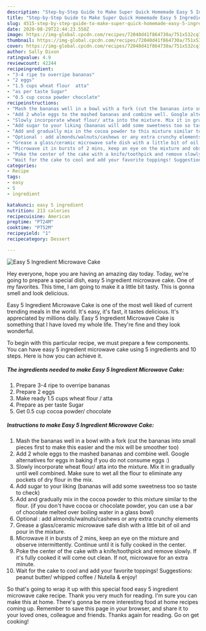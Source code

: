 ```yaml
---
description: "Step-by-Step Guide to Make Super Quick Homemade Easy 5 Ingredient Microwave Cake"
title: "Step-by-Step Guide to Make Super Quick Homemade Easy 5 Ingredient Microwave Cake"
slug: 4515-step-by-step-guide-to-make-super-quick-homemade-easy-5-ingredient-microwave-cake
date: 2020-08-29T22:44:23.558Z
image: https://img-global.cpcdn.com/recipes/72040d41f864730a/751x532cq70/easy-5-ingredient-microwave-cake-recipe-main-photo.jpg
thumbnail: https://img-global.cpcdn.com/recipes/72040d41f864730a/751x532cq70/easy-5-ingredient-microwave-cake-recipe-main-photo.jpg
cover: https://img-global.cpcdn.com/recipes/72040d41f864730a/751x532cq70/easy-5-ingredient-microwave-cake-recipe-main-photo.jpg
author: Sally Dixon
ratingvalue: 4.9
reviewcount: 42244
recipeingredient:
- "3-4 ripe to overripe bananas"
- "2 eggs"
- "1.5 cups wheat flour  atta"
- "as per taste Sugar"
- "0.5 cup cocoa powder chocolate"
recipeinstructions:
- "Mash the bananas well in a bowl with a fork (cut the bananas into small pieces first to make this easier and the mix will be smoother too)"
- "Add 2 whole eggs to the mashed bananas and combine well. Google alternatives for eggs in baking if you do not consume eggs :)"
- "Slowly incorporate wheat flour/ atta into the mixture. Mix it in gradually until well combined. Make sure to wet all the flour to eliminate any pockets of dry flour in the mix."
- "Add sugar to your liking (bananas will add some sweetness too so taste to check)"
- "Add and gradually mix in the cocoa powder to this mixture similar to the flour. (if you don&#39;t have cocoa or chocolate powder, you can use a bar of chocolate melted over boiling water in a glass bowl)"
- "Optional : add almonds/walnuts/cashews or any extra crunchy elements"
- "Grease a glass/ceramic microwave safe dish with a little bit of oil and pour in the mixture."
- "Microwave it in bursts of 2 mins, keep an eye on the mixture and observe intermittently. Continue until it is fully cooked in the center."
- "Poke the center of the cake with a knife/toothpick and remove slowly. If it&#39;s fully cooked it will come out clean. If not, microwave for an extra minute."
- "Wait for the cake to cool and add your favorite toppings! Suggestions: peanut butter/ whipped coffee / Nutella &amp; enjoy!"
categories:
- Recipe
tags:
- easy
- 5
- ingredient

katakunci: easy 5 ingredient 
nutrition: 213 calories
recipecuisine: American
preptime: "PT24M"
cooktime: "PT52M"
recipeyield: "1"
recipecategory: Dessert

---
```



![Easy 5 Ingredient Microwave Cake](https://img-global.cpcdn.com/recipes/72040d41f864730a/751x532cq70/easy-5-ingredient-microwave-cake-recipe-main-photo.jpg)

Hey everyone, hope you are having an amazing day today. Today, we're going to prepare a special dish, easy 5 ingredient microwave cake. One of my favorites. This time, I am going to make it a little bit tasty. This is gonna smell and look delicious.

Easy 5 Ingredient Microwave Cake is one of the most well liked of current trending meals in the world. It's easy, it's fast, it tastes delicious. It's appreciated by millions daily. Easy 5 Ingredient Microwave Cake is something that I have loved my whole life. They're fine and they look wonderful.




To begin with this particular recipe, we must prepare a few components. You can have easy 5 ingredient microwave cake using 5 ingredients and 10 steps. Here is how you can achieve it.

<!--inarticleads1-->

##### The ingredients needed to make Easy 5 Ingredient Microwave Cake:

1. Prepare 3-4 ripe to overripe bananas
1. Prepare 2 eggs
1. Make ready 1.5 cups wheat flour / atta
1. Prepare as per taste Sugar
1. Get 0.5 cup cocoa powder/ chocolate




<!--inarticleads2-->

##### Instructions to make Easy 5 Ingredient Microwave Cake:

1. Mash the bananas well in a bowl with a fork (cut the bananas into small pieces first to make this easier and the mix will be smoother too)
1. Add 2 whole eggs to the mashed bananas and combine well. Google alternatives for eggs in baking if you do not consume eggs :)
1. Slowly incorporate wheat flour/ atta into the mixture. Mix it in gradually until well combined. Make sure to wet all the flour to eliminate any pockets of dry flour in the mix.
1. Add sugar to your liking (bananas will add some sweetness too so taste to check)
1. Add and gradually mix in the cocoa powder to this mixture similar to the flour. (if you don&#39;t have cocoa or chocolate powder, you can use a bar of chocolate melted over boiling water in a glass bowl)
1. Optional : add almonds/walnuts/cashews or any extra crunchy elements
1. Grease a glass/ceramic microwave safe dish with a little bit of oil and pour in the mixture.
1. Microwave it in bursts of 2 mins, keep an eye on the mixture and observe intermittently. Continue until it is fully cooked in the center.
1. Poke the center of the cake with a knife/toothpick and remove slowly. If it&#39;s fully cooked it will come out clean. If not, microwave for an extra minute.
1. Wait for the cake to cool and add your favorite toppings! Suggestions: peanut butter/ whipped coffee / Nutella &amp; enjoy!




So that's going to wrap it up with this special food easy 5 ingredient microwave cake recipe. Thank you very much for reading. I'm sure you can make this at home. There's gonna be more interesting food at home recipes coming up. Remember to save this page in your browser, and share it to your loved ones, colleague and friends. Thanks again for reading. Go on get cooking!

